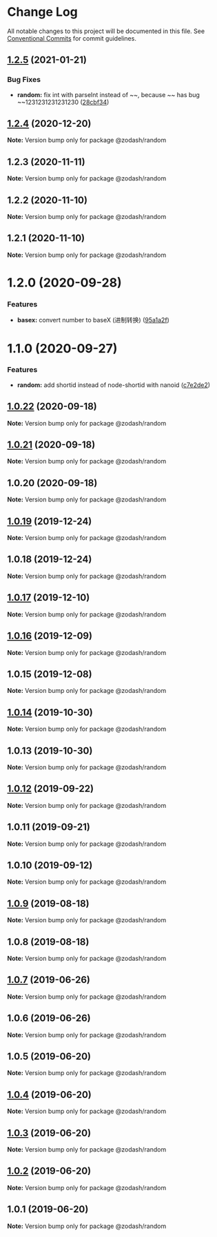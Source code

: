# Change Log

All notable changes to this project will be documented in this file.
See [Conventional Commits](https://conventionalcommits.org) for commit guidelines.

## [1.2.5](https://github.com/zcorky/zodash/compare/@zodash/random@1.2.4...@zodash/random@1.2.5) (2021-01-21)


### Bug Fixes

* **random:** fix int with parseInt instead of ~~, because ~~ has bug ~~1231231231231230 ([28cbf34](https://github.com/zcorky/zodash/commit/28cbf34219494a6590549eafe26925169b4b93e0))





## [1.2.4](https://github.com/zcorky/zodash/compare/@zodash/random@1.2.3...@zodash/random@1.2.4) (2020-12-20)

**Note:** Version bump only for package @zodash/random





## 1.2.3 (2020-11-11)

**Note:** Version bump only for package @zodash/random





## 1.2.2 (2020-11-10)

**Note:** Version bump only for package @zodash/random





## 1.2.1 (2020-11-10)

**Note:** Version bump only for package @zodash/random





# 1.2.0 (2020-09-28)


### Features

* **basex:** convert number to baseX (进制转换) ([95a1a2f](https://github.com/zcorky/zodash/commit/95a1a2f361d73de5caa3b8e297c1643e97e40983))





# 1.1.0 (2020-09-27)


### Features

* **random:** add shortid instead of node-shortid with nanoid ([c7e2de2](https://github.com/zcorky/zodash/commit/c7e2de2f5be9e63a01e99d97fb12dc139932ba1e))





## [1.0.22](https://github.com/zcorky/zodash/compare/@zodash/random@1.0.21...@zodash/random@1.0.22) (2020-09-18)

**Note:** Version bump only for package @zodash/random





## [1.0.21](https://github.com/zcorky/zodash/compare/@zodash/random@1.0.20...@zodash/random@1.0.21) (2020-09-18)

**Note:** Version bump only for package @zodash/random





## 1.0.20 (2020-09-18)

**Note:** Version bump only for package @zodash/random





## [1.0.19](https://github.com/zcorky/zodash/compare/@zodash/random@1.0.18...@zodash/random@1.0.19) (2019-12-24)

**Note:** Version bump only for package @zodash/random





## 1.0.18 (2019-12-24)

**Note:** Version bump only for package @zodash/random





## [1.0.17](https://github.com/zcorky/zodash/compare/@zodash/random@1.0.16...@zodash/random@1.0.17) (2019-12-10)

**Note:** Version bump only for package @zodash/random





## [1.0.16](https://github.com/zcorky/zodash/compare/@zodash/random@1.0.15...@zodash/random@1.0.16) (2019-12-09)

**Note:** Version bump only for package @zodash/random





## 1.0.15 (2019-12-08)

**Note:** Version bump only for package @zodash/random





## [1.0.14](https://github.com/zcorky/zodash/compare/@zodash/random@1.0.13...@zodash/random@1.0.14) (2019-10-30)

**Note:** Version bump only for package @zodash/random





## 1.0.13 (2019-10-30)

**Note:** Version bump only for package @zodash/random





## [1.0.12](https://github.com/zcorky/zodash/compare/@zodash/random@1.0.11...@zodash/random@1.0.12) (2019-09-22)

**Note:** Version bump only for package @zodash/random





## 1.0.11 (2019-09-21)

**Note:** Version bump only for package @zodash/random





## 1.0.10 (2019-09-12)

**Note:** Version bump only for package @zodash/random





## [1.0.9](https://github.com/zcorky/zodash/compare/@zodash/random@1.0.8...@zodash/random@1.0.9) (2019-08-18)

**Note:** Version bump only for package @zodash/random





## 1.0.8 (2019-08-18)

**Note:** Version bump only for package @zodash/random





## [1.0.7](https://github.com/zcorky/zodash/compare/@zodash/random@1.0.6...@zodash/random@1.0.7) (2019-06-26)

**Note:** Version bump only for package @zodash/random





## 1.0.6 (2019-06-26)

**Note:** Version bump only for package @zodash/random





## 1.0.5 (2019-06-20)

**Note:** Version bump only for package @zodash/random





## [1.0.4](https://github.com/zcorky/zodash/compare/@zodash/random@1.0.3...@zodash/random@1.0.4) (2019-06-20)

**Note:** Version bump only for package @zodash/random





## [1.0.3](https://github.com/zcorky/zodash/compare/@zodash/random@1.0.2...@zodash/random@1.0.3) (2019-06-20)

**Note:** Version bump only for package @zodash/random





## [1.0.2](https://github.com/zcorky/zodash/compare/@zodash/random@1.0.1...@zodash/random@1.0.2) (2019-06-20)

**Note:** Version bump only for package @zodash/random





## 1.0.1 (2019-06-20)

**Note:** Version bump only for package @zodash/random
